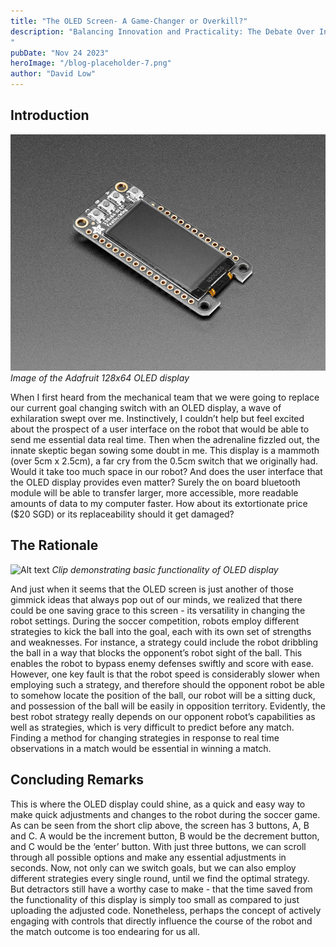 ```yaml
---
title: "The OLED Screen- A Game-Changer or Overkill?"
description: "Balancing Innovation and Practicality: The Debate Over Integrating an OLED Screen into Robot Soccer Strategy
"
pubDate: "Nov 24 2023"
heroImage: "/blog-placeholder-7.png"
author: "David Low"
---
```

## Introduction

![Alt text](<OLED Featherwing.jpg>)
*Image of the Adafruit 128x64 OLED display*

When I first heard from the mechanical team that we were going to replace our current goal changing switch with an OLED display, a wave of exhilaration swept over me. Instinctively, I couldn’t help but feel excited about the prospect of a user interface on the robot that would be able to send me essential data real time. Then when the adrenaline fizzled out, the innate skeptic began sowing some doubt in me. This display is a mammoth (over 5cm x 2.5cm), a far cry from the 0.5cm switch that we originally had. Would it take too much space in our robot? And does the user interface that the OLED display provides even matter? Surely the on board bluetooth module will be able to transfer larger, more accessible, more readable amounts of data to my computer faster. How about its extortionate price ($20 SGD) or its replaceability should it get damaged?

## The Rationale

![Alt text](IMG_0392.xgif)
*Clip demonstrating basic functionality of OLED display*

And just when it seems that the OLED screen is just another of those gimmick ideas that always pop out of our minds, we realized that there could be one saving grace to this screen - its versatility in changing the robot settings.  During the soccer competition, robots employ different strategies to kick the ball into the goal, each with its own set of strengths and weaknesses. For instance, a strategy could include the robot dribbling the ball in a way that blocks the opponent’s robot sight of the ball. This enables the robot to bypass enemy defenses swiftly and score with ease. However, one key fault is that the robot speed is considerably slower when employing such a strategy, and therefore should the opponent robot be able to somehow locate the position of the ball, our robot will be a sitting duck, and possession of the ball will be easily in opposition territory. Evidently, the best robot strategy really depends on our opponent robot’s capabilities as well as strategies, which is very difficult to predict before any match. Finding a method for changing strategies in response to real time observations in a match would be essential in winning a match.

## Concluding Remarks

This is where the OLED display could shine, as a quick and easy way to make quick adjustments and changes to the robot during the soccer game. As can be seen from the short clip above, the screen has 3 buttons, A, B and C. A would be the increment button, B would be the decrement button, and C would be the ‘enter’ button. With just three buttons, we can scroll through all possible options and make any essential adjustments in seconds. Now, not only can we switch goals, but we can also employ different strategies every single round, until we find the optimal strategy. But detractors still have a worthy case to make - that the time saved from the functionality of this display is simply too small as compared to just uploading the adjusted code. Nonetheless, perhaps the concept of actively engaging with controls that directly influence the course of the robot and the match outcome is too endearing for us all.